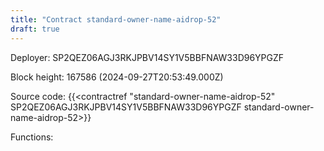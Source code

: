 ```yaml
---
title: "Contract standard-owner-name-aidrop-52"
draft: true
---
```

Deployer: SP2QEZ06AGJ3RKJPBV14SY1V5BBFNAW33D96YPGZF


 



Block height: 167586 (2024-09-27T20:53:49.000Z)

Source code: {{<contractref "standard-owner-name-aidrop-52" SP2QEZ06AGJ3RKJPBV14SY1V5BBFNAW33D96YPGZF standard-owner-name-aidrop-52>}}

Functions:


